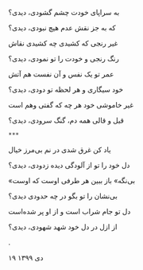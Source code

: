 <!--
.. title: رنگِ رنج
.. slug: range-ranj
.. date: 2021-01-09 10:11:14 UTC
.. tags: غزل
.. category: 
.. link: 
.. description: 
.. type: text
-->


به سراپای خودت چشم گشودی، دیدی؟

که به جز نقش عدم هیچ نبودی، دیدی؟


غیر رنجی که کشیدی چه کشیدی نقاش

رنگ رنجی و خودت را تو نمودی، دیدی؟


عمر تو یک نفس و آن نفست هم آتش

خود سیگاری و هر لحظه تو دودی، دیدی؟


غیر خاموشی خود هر چه که گفتی وهم است

قیل و قالی همه دم، گنگ سرودی، دیدی؟



`***`

یاد کن غرق شدی در نم بی‌مرز خیال

دل خود را تو از آلودگی دیده زدودی، دیدی؟

«بی‌نگه» باز ببین هر طرفی اوست که اوست

بی‌نشان را تو بگو در چه حدودی دیدی؟


دل تو جام شراب است و از او پر شده‌است

از ازل در دل خود شهد شهودی، دیدی؟

.


۱۹ دی ۱۳۹۹
